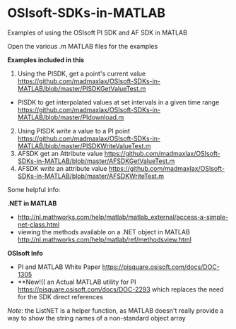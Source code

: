 # OSIsoft-SDKs-in-MATLAB
Examples of using the OSIsoft PI SDK and AF SDK in MATLAB

Open the various .m MATLAB files for the examples

**Examples included in this**

 1. Using the PISDK, get a point's current value https://github.com/madmaxlax/OSIsoft-SDKs-in-MATLAB/blob/master/PISDKGetValueTest.m
   - PISDK to get interpolated values at set intervals in a given time range
   https://github.com/madmaxlax/OSIsoft-SDKs-in-MATLAB/blob/master/PIdownload.m
 2. Using PISDK *write* a value to a PI point https://github.com/madmaxlax/OSIsoft-SDKs-in-MATLAB/blob/master/PISDKWriteValueTest.m
 3. AFSDK get an Attribute value https://github.com/madmaxlax/OSIsoft-SDKs-in-MATLAB/blob/master/AFSDKGetValueTest.m
 4. AFSDK *write* an attribute value https://github.com/madmaxlax/OSIsoft-SDKs-in-MATLAB/blob/master/AFSDKWriteTest.m

Some helpful info:

**.NET in MATLAB**

 - http://nl.mathworks.com/help/matlab/matlab_external/access-a-simple-net-class.html
 - viewing the methods available on a .NET object in MATLAB http://nl.mathworks.com/help/matlab/ref/methodsview.html

**OSIsoft Info**

 - PI and MATLAB White Paper https://pisquare.osisoft.com/docs/DOC-1305
 - **New!(( an Actual MATLAB utility for PI https://pisquare.osisoft.com/docs/DOC-2293 which replaces the need for the SDK direct references 


*Note*: the ListNET is a helper function, as MATLAB doesn't really provide a way to show the string names of a non-standard object array
